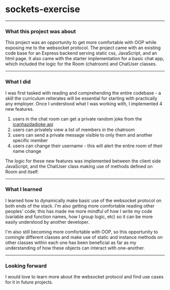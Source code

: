 # sockets-exercise
--- 

### What this project was about 

This project was an opportunity to get more comfortable with OOP while exposing me to the websocket protocol. The project came with an existing code base for an Express backend serving static css, JavaScript, and an html page. It also came with the starter implementation for a basic chat app, which included the logic for the Room (chatroom) and ChatUser classes. 

--- 

### What I did 

I was first tasked with reading and comprehending the entire codebase - a skill the curriculum reiterates will be essential for starting with practically any employer. Once I understood what I was working with, I implemented 4 new features. 

1. users in the chat room can get a private random joke from the [icanhazdadjoke api](https://icanhazdadjoke.com/api)
2. users can privately view a list of members in the chatroom 
3. users can send a private message visible to only them and another specific member 
4. users can change their username - this will alert the entire room of their name change  

The logic for these new features was implemented between the client side JavaScript, and the ChatUser class making use of methods defined on Room and itself.    

--- 

### What I learned 

I learned how to dynamically make basic use of the websocket protocol on both ends of the stack. I'm also getting more comfortable reading other peoples' code; this has made me more mindful of how I write my code (variable and function names, how I group logic, etc) so it can be more easily understood by another developer. 

I'm also still becoming more comfortable with OOP, so this opportunity to comingle different classes and make use of static and instance methods on other classes within each one has been beneficial as far as my understanding of how these objects can interact with one-another.    

--- 

### Looking forward

I would love to learn more about the websocket protocol and find use cases for it in future projects.
